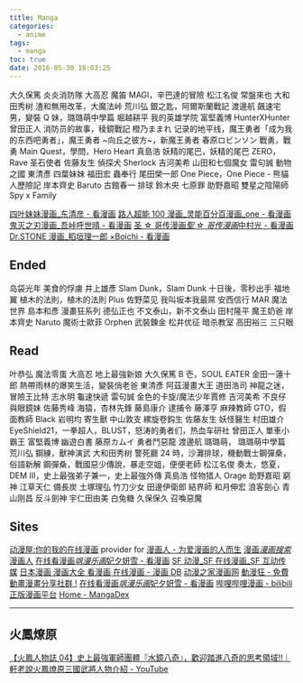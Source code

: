 ```yaml
---
title: Manga
categories:
  - anime
tags:
  - manga
toc: true
date: 2016-05-30 18:03:25
---
```


大久保篤 炎炎消防隊
大高忍 魔笛 MAGI，辛巴達的冒險
松江名俊 常盤來也
大和田秀树 渣和無用改革，大魔法峠
荒川弘 銀之匙，阿爾斯蘭戰記
渡邊航 飆速宅男，變裝 Q 妹，璐璐萌中學篇
堀越耕平 我的英雄学院
富堅義博 HunterXHunter
曾田正人 消防员的故事，稜鏡戰記
橙乃ままれ 记录的地平线，魔王勇者「成为我的东西吧勇者」，魔王勇者 ~向丘之彼方~，新魔王勇者
春原ロビンソン 戰勇，戰勇 Main Quest，學問，Hero Heart
真島浩 妖精的尾巴，妖精的尾巴 ZERO，Rave 圣石使者
佐藤友生 偵探犬 Sherlock
吉河美希 山田和七個魔女
雷句誠 動物之國
東清彥 四葉妹妹
福田宏 蟲奉行
尾田榮一郎 One Piece，One Piece - 熊貓人歷險記
岸本齊史 Baruto
古館春一 排球
鈴木央 七原罪
助野嘉昭 雙星之陰陽師
Spy x Family

[四叶妹妹漫画\_东清彦 - 看漫画](https://www.manhuagui.com/comic/2872/)
[路人超能 100 漫画\_灵能百分百漫画\_one - 看漫画](https://www.manhuagui.com/comic/7768/)
[鬼灭之刃漫画\_吾峠呼世晴 - 看漫画](https://www.manhuagui.com/comic/19430/)
[圣 ☆ 哥传漫画*聖 ☆ 哥传漫画*中村光 - 看漫画](https://www.manhuagui.com/comic/2884/)
[Dr.STONE 漫画\_稻垣理一郎 ×Boichi - 看漫画](https://www.manhuagui.com/comic/23270/)

## Ended

岛袋光年 美食的俘虜
井上雄彥 Slam Dunk，Slam Dunk 十日後，零秒出手
福地翼 植木的法則，植木的法則 Plus
佐野菜见 我叫坂本我最屌
安西信行 MAR 魔法世界
島本和彥 漫畫狂系列
德弘正也 不文泰山，新不文泰山
田村隆平 魔王奶爸
岸本齊史 Naruto
魔術士歐菲 Orphen
武裝鍊金
松井优征 暗杀教室
高田裕三 三只眼

## Read

叶恭弘 魔法零蛋
大高忍 地上最強新娘
大久保篤 B 壱，SOUL EATER
金田一蓮十郎 熱帶雨林的爆笑生活，變裝俏老爸
東清彥 阿茲漫畫大王
道田浩司 神龍之迷，冒險王比特
志水明 龜速快遞
雷句誠 金色的卡旋/魔法少年賈修
吉河美希 不良仔與眼鏡妹
佐藤秀峰 海猿，杏林先鋒
藤島康介 逮捕令
藤澤亨 麻辣教師 GTO，假面教師 Black
岩明均 寄生獸
中山敦支 縲旋卷鈎生
佐藤友生 妖怪醫生
村田雄介 EyeShield21，一拳超人，BLUST，怒涛的勇者们，热血车研社
曾田正人 單車小霸王
富堅義博 幽遊白書
藤原カムイ 勇者鬥惡龍
渡邊航 璐璐萌， 璐璐萌中學篇
荒川弘 鋼練，獸神演武
大和田秀树 警死廳 24 時，沙灘排球，機動戰士鋼彈桑，俗語新解 鋼彈桑，戰國惡少傳說，暴走空姐，便便老師
松江名俊 奏太，悠夏，DEM III，史上最強弟子兼一，史上最強外傳
真島浩 怪物猎人 Orage
助野嘉昭 窮神
江草天仁 備長炭
土塚理弘 竹刀少女
田邊伊衛郎 結界師
和月伸宏 浪客劍心
青山刚昌 反斗劍神
宇仁田由美 白兔糖
久保保久 召喚惡魔

## Sites

[动漫屋:你的我的在线漫画](http://www.dm5.com/) provider for [漫画人 - 为爱漫画的人而生](http://www.manhuaren.com/)
[漫画*漫画搜索*漫画人](https://www.manhuaren.com/search/)
[在线看漫画*飒漫乐画*妃夕妍雪 - 看漫画](https://www.manhuagui.com/)
[SF 动漫\_SF 在线漫画\_SF 互动传媒](http://comic.sfacg.com/)
[日本漫画 漫画大全 看漫画 在线漫画 - 漫画 DB](https://www.manhuadb.com/)
[动漫之家漫画网](http://manhua.dmzj.com/)
[動漫狂 - 免費動畫漫畫分享社群 !](http://www.cartoonmad.com/)
[在线看漫画*飒漫乐画*妃夕妍雪 - 看漫画](http://www.ikanman.com/)
[哔哩哔哩漫画 - bilibili 正版漫画平台](https://manga.bilibili.com/)
[Home - MangaDex](https://mangadex.org/)

---

## 火鳳燎原

[【火鳳人物誌 04】史上最強軍師團體『水鏡八奇』，歡迎踏進八奇的思考領域!!｜軒老說火鳳燎原三國武將人物介紹 - YouTube](https://www.youtube.com/watch?v=nofvujlijAo&t=0s)
